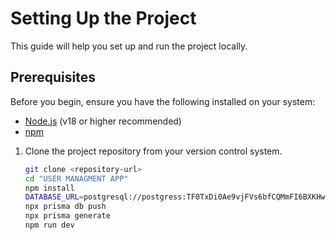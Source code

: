 # Setting Up the Project

This guide will help you set up and run the project locally.

## Prerequisites

Before you begin, ensure you have the following installed on your system:

- [Node.js](https://nodejs.org/) (v18 or higher recommended)
- [npm](https://www.npmjs.com/) 

1. Clone the project repository from your version control system.

   ```bash
   git clone <repository-url>
   cd "USER MANAGMENT APP"
   npm install
   DATABASE_URL=postgresql://postgress:TF0TxDi0Ae9vjFVs6bfCQMmFI6BXKHwU@dpg-cto26hbtq21c73cqnlmg-a.oregon-postgres.render.com/user_managment_vyi7
   npx prisma db push
   npx prisma generate
   npm run dev





   ```
